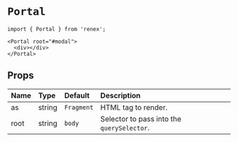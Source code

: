 # `Portal`

```TSX
import { Portal } from 'renex';

<Portal root="#modal">
  <div></div>
</Portal>
```

## Props

| Name | Type | Default | Description 
| :--- | :--- | :------ | :----------
| as | string | `Fragment` | HTML tag to render.
| root | string | `body` | Selector to pass into the `querySelector`.
